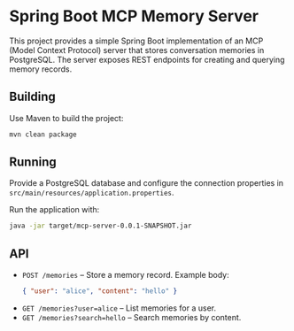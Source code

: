 # Spring Boot MCP Memory Server

This project provides a simple Spring Boot implementation of an MCP (Model Context Protocol) server that stores conversation memories in PostgreSQL. The server exposes REST endpoints for creating and querying memory records.

## Building

Use Maven to build the project:

```bash
mvn clean package
```

## Running

Provide a PostgreSQL database and configure the connection properties in `src/main/resources/application.properties`.

Run the application with:

```bash
java -jar target/mcp-server-0.0.1-SNAPSHOT.jar
```

## API

- `POST /memories` – Store a memory record. Example body:
  ```json
  { "user": "alice", "content": "hello" }
  ```
- `GET /memories?user=alice` – List memories for a user.
- `GET /memories?search=hello` – Search memories by content.
